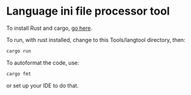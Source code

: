 # Language ini file processor tool

To install Rust and cargo, [go here](https://www.rust-lang.org/learn/get-started).

To run, with rust installed, change to this Tools/langtool directory, then:

```rust
cargo run
```

To autoformat the code, use:

```rust
cargo fmt
```

or set up your IDE to do that.
